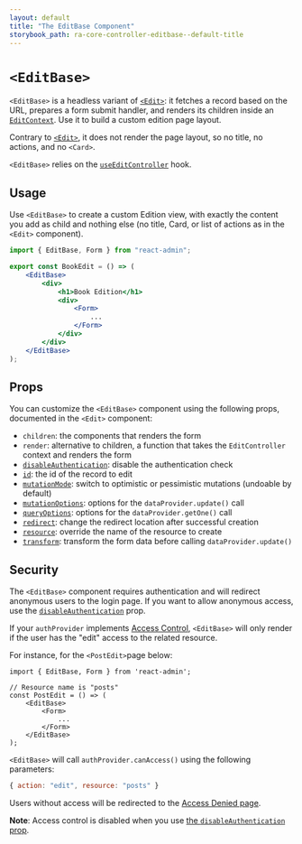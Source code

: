 ```yaml
---
layout: default
title: "The EditBase Component"
storybook_path: ra-core-controller-editbase--default-title
---
```


# `<EditBase>`

`<EditBase>` is a headless variant of [`<Edit>`](./Edit.md): it fetches a record based on the URL, prepares a form submit handler, and renders its children inside an [`EditContext`](./useEditContext.md). Use it to build a custom edition page layout.

Contrary to [`<Edit>`](./Edit.md), it does not render the page layout, so no title, no actions, and no `<Card>`.

`<EditBase>` relies on the [`useEditController`](./useEditController.md) hook.

## Usage

Use `<EditBase>` to create a custom Edition view, with exactly the content you add as child and nothing else (no title, Card, or list of actions as in the `<Edit>` component). 

```jsx
import { EditBase, Form } from "react-admin";

export const BookEdit = () => (
    <EditBase>
        <div>
            <h1>Book Edition</h1>
            <div>
                <Form>
                    ...
                </Form>
            </div>
        </div>
    </EditBase>
);
```

## Props

You can customize the `<EditBase>` component using the following props, documented in the `<Edit>` component:

* `children`: the components that renders the form
* `render`: alternative to children, a function that takes the `EditController` context and renders the form
* [`disableAuthentication`](./Edit.md#disableauthentication): disable the authentication check
* [`id`](./Edit.md#id): the id of the record to edit
* [`mutationMode`](./Edit.md#mutationmode): switch to optimistic or pessimistic mutations (undoable by default)
* [`mutationOptions`](./Edit.md#mutationoptions): options for the `dataProvider.update()` call
* [`queryOptions`](./Edit.md#queryoptions): options for the `dataProvider.getOne()` call
* [`redirect`](./Edit.md#redirect): change the redirect location after successful creation
* [`resource`](./Edit.md#resource): override the name of the resource to create
* [`transform`](./Edit.md#transform): transform the form data before calling `dataProvider.update()`

## Security

The `<EditBase>` component requires authentication and will redirect anonymous users to the login page. If you want to allow anonymous access, use the [`disableAuthentication`](./Edit.md#disableauthentication) prop.

If your `authProvider` implements [Access Control](./Permissions.md#access-control), `<EditBase>`  will only render if the user has the "edit" access to the related resource.

For instance, for the `<PostEdit>`page below:

```tsx
import { EditBase, Form } from 'react-admin';

// Resource name is "posts"
const PostEdit = () => (
    <EditBase>
        <Form>
            ...
        </Form>
    </EditBase>
);

```

`<EditBase>` will call `authProvider.canAccess()` using the following parameters:

```jsx
{ action: "edit", resource: "posts" }
```

Users without access will be redirected to the [Access Denied page](./Admin.md#accessdenied).

**Note**: Access control is disabled when you use [the `disableAuthentication` prop](./Edit.md#disableauthentication).
